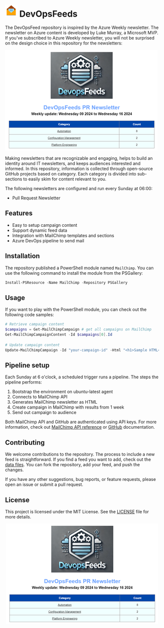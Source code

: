 # ![FeedLogo] DevOpsFeeds

The DevOpsFeed repository is inspired by the Azure Weekly newsletter. The newsletter on Azure content is developed by Luke Murray, a Microsoft MVP. If you've subscribed to Azure Weekly newsletter, you will not be surprised on the design choice in this repository for the newsletters:

![Newsletter]

Making newsletters that are recognizable and engaging, helps to build an identity around IT newsletters, and keeps audiences interested and informed. In this repository, information is collected through open-source GitHub projects based on category. Each category is divided into sub-sections to easily skim for content relevant to you.

The following newsletters are configured and run every Sunday at 06:00:

- Pull Request Newsletter

## Features

- Easy to setup campaign content
- Support dynamic feed data
- Integration with MailChimp templates and sections
- Azure DevOps pipeline to send mail

## Installation

The repository published a PowerShell module named `MailChimp`. You can use the following command to install the module from the PSGallery:

```powershell
Install-PSResource -Name MailChimp -Repository PSGallery
```

## Usage

If you want to play with the PowerShell module, you can check out the following code samples:

```powershell
# Retrieve campaign content
$campaigns = Get-MailChimpCampaign # get all campaigns on MailChimp
Get-MailChimpCampaignContent -Id $campaigns[0].Id

# Update campaign content
Update-MailChimpCampaign -Id "your-campaign-id" -Html "<h1>Sample HTML</h1>"
```

## Pipeline setup

Each Sunday at 6 o'clock, a scheduled trigger runs a pipeline. The steps the pipeline performs:

1. Bootstrap the environment on ubuntu-latest agent
2. Connects to MailChimp API
3. Generates MailChimp newsletter as HTML
4. Create campaign in MailChimp with results from 1 week
5. Send out campaign to audience

Both MailChimp API and GitHub are authenticated using API keys. For more information, check out [MailChimp API reference](https://mailchimp.com/developer/marketing/) or [GitHub](https://docs.github.com/en/rest) documentation.

## Contributing

We welcome contributions to the repository. The process to include a new feed is straightforward. If you find a feed you want to add, check out the [data files](./res/data/). You can fork the repository, add your feed, and push the changes.

If you have any other suggestions, bug reports, or feature requests, please open an issue or submit a pull request.

## License

This project is licensed under the MIT License. See the [LICENSE](LICENSE) file for more details.

<p align="center">
  <img src=".images/image-newsletter.png" alt="Newsletter">
</p>


<!-- References -->
[FeedLogo]: .images/newsletter-40.png
[Newsletter]: .images/image-newsletter.png